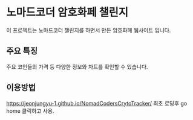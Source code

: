 # 노마드코더 암호화페 챌린지

이 프로젝트는 노마드코더 챌린지를 하면서 만든 암호화페 웹사이트 입니다.

## 주요 특징

주요 코인들의 가격 등 다양한 정보와 차트를 확인할 수 있습니다.

## 이용방법

https://jeonjungyu-1.github.io/NomadCodersCrytoTracker/   최초 로딩후 go home 클릭하고 사용.
